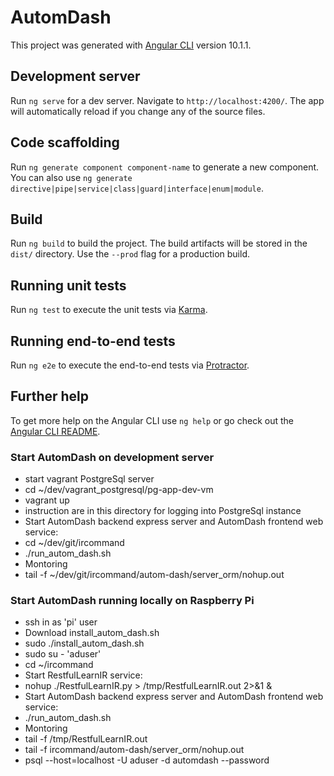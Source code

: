# AutomDash

This project was generated with [Angular CLI](https://github.com/angular/angular-cli) version 10.1.1.

## Development server

Run `ng serve` for a dev server. Navigate to `http://localhost:4200/`. The app will automatically reload if you change any of the source files.

## Code scaffolding

Run `ng generate component component-name` to generate a new component. You can also use `ng generate directive|pipe|service|class|guard|interface|enum|module`.

## Build

Run `ng build` to build the project. The build artifacts will be stored in the `dist/` directory. Use the `--prod` flag for a production build.

## Running unit tests

Run `ng test` to execute the unit tests via [Karma](https://karma-runner.github.io).

## Running end-to-end tests

Run `ng e2e` to execute the end-to-end tests via [Protractor](http://www.protractortest.org/).

## Further help

To get more help on the Angular CLI use `ng help` or go check out the [Angular CLI README](https://github.com/angular/angular-cli/blob/master/README.md).

### Start AutomDash on development server

- start vagrant PostgreSql server
- cd ~/dev/vagrant_postgresql/pg-app-dev-vm
- vagrant up
- instruction are in this directory for logging into PostgreSql instance
- Start AutomDash backend express server and AutomDash frontend web service:
- cd ~/dev/git/ircommand 
- ./run_autom_dash.sh
- Montoring
- tail -f ~/dev/git/ircommand/autom-dash/server_orm/nohup.out

### Start AutomDash running locally on Raspberry Pi

- ssh in as 'pi' user
- Download install_autom_dash.sh
- sudo ./install_autom_dash.sh
- sudo su - 'aduser'
- cd ~/ircommand
- Start RestfulLearnIR service:
- nohup ./RestfulLearnIR.py > /tmp/RestfulLearnIR.out 2>&1 &
- Start AutomDash backend express server and AutomDash frontend web service:
- ./run_autom_dash.sh
- Montoring
- tail -f /tmp/RestfulLearnIR.out
- tail -f ircommand/autom-dash/server_orm/nohup.out
- psql --host=localhost -U aduser -d automdash --password
